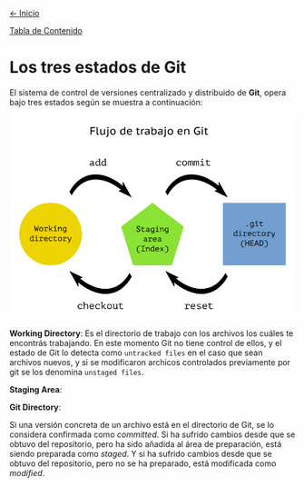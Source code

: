 [<- Inicio](../../../)

[Tabla de Contenido](SUMMARY.md)

# Los tres estados de Git

El sistema de control de versiones centralizado y distribuido de __Git__, opera bajo tres estados según se muestra a continuación:

![estados de git](../img/GitFlujoTrabajoLocal.png)

__Working Directory__: Es el directorio de trabajo con los archivos los cuáles te encontrás trabajando. En este momento Git no tiene control de ellos, y el estado de Git lo detecta como `untracked files` en el caso que sean archivos nuevos, y si se modificaron archicos controlados previamente por git se los denomina `unstaged files`.

__Staging Area__: 

__Git Directory__: 

Si una versión concreta de un archivo está en el directorio de Git, se lo considera confirmada como _committed_. Si ha sufrido cambios desde que se obtuvo del repositorio, pero ha sido añadida al área de preparación, está siendo preparada como _staged_. Y si ha sufrido cambios desde que se obtuvo del repositorio, pero no se ha preparado, está modificada como _modified_.